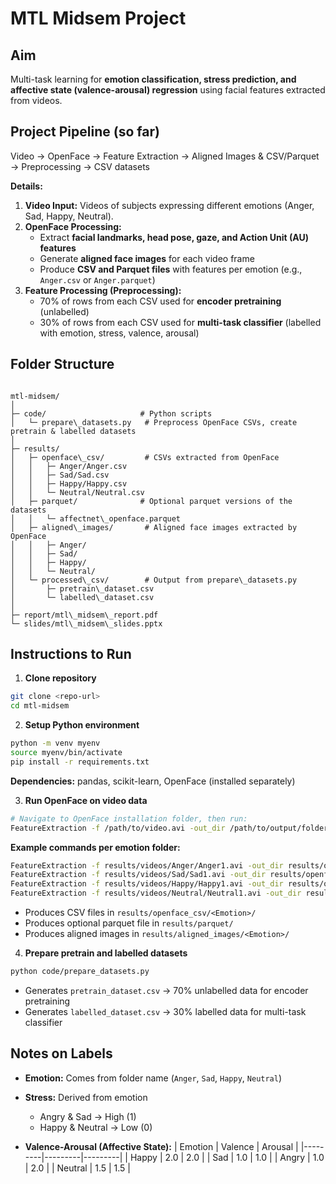 # MTL Midsem Project

## Aim
Multi-task learning for **emotion classification, stress prediction, and affective state (valence-arousal) regression** using facial features extracted from videos.

## Project Pipeline (so far)
Video → OpenFace → Feature Extraction → Aligned Images & CSV/Parquet → Preprocessing → CSV datasets

**Details:**
1. **Video Input:** Videos of subjects expressing different emotions (Anger, Sad, Happy, Neutral).  
2. **OpenFace Processing:**  
   - Extract **facial landmarks, head pose, gaze, and Action Unit (AU) features**  
   - Generate **aligned face images** for each video frame  
   - Produce **CSV and Parquet files** with features per emotion (e.g., `Anger.csv` or `Anger.parquet`)  
3. **Feature Processing (Preprocessing):**  
   - 70% of rows from each CSV used for **encoder pretraining** (unlabelled)  
   - 30% of rows from each CSV used for **multi-task classifier** (labelled with emotion, stress, valence, arousal)  

## Folder Structure
```

mtl-midsem/
│
├─ code/                     # Python scripts
│   └─ prepare\_datasets.py   # Preprocess OpenFace CSVs, create pretrain & labelled datasets
│
├─ results/
│   ├─ openface\_csv/         # CSVs extracted from OpenFace
│   │   ├─ Anger/Anger.csv
│   │   ├─ Sad/Sad.csv
│   │   ├─ Happy/Happy.csv
│   │   └─ Neutral/Neutral.csv
│   ├─ parquet/              # Optional parquet versions of the datasets
│   │   └─ affectnet\_openface.parquet
│   ├─ aligned\_images/       # Aligned face images extracted by OpenFace
│   │   ├─ Anger/
│   │   ├─ Sad/
│   │   ├─ Happy/
│   │   └─ Neutral/
│   └─ processed\_csv/        # Output from prepare\_datasets.py
│       ├─ pretrain\_dataset.csv
│       └─ labelled\_dataset.csv
│
├─ report/mtl\_midsem\_report.pdf
└─ slides/mtl\_midsem\_slides.pptx

````

## Instructions to Run

1. **Clone repository**
```bash
git clone <repo-url>
cd mtl-midsem
````

2. **Setup Python environment**

```bash
python -m venv myenv
source myenv/bin/activate
pip install -r requirements.txt
```

**Dependencies:** pandas, scikit-learn, OpenFace (installed separately)

3. **Run OpenFace on video data**

```bash
# Navigate to OpenFace installation folder, then run:
FeatureExtraction -f /path/to/video.avi -out_dir /path/to/output/folder -aligned
```

**Example commands per emotion folder:**

```bash
FeatureExtraction -f results/videos/Anger/Anger1.avi -out_dir results/openface_csv/Anger/ -aligned
FeatureExtraction -f results/videos/Sad/Sad1.avi -out_dir results/openface_csv/Sad/ -aligned
FeatureExtraction -f results/videos/Happy/Happy1.avi -out_dir results/openface_csv/Happy/ -aligned
FeatureExtraction -f results/videos/Neutral/Neutral1.avi -out_dir results/openface_csv/Neutral/ -aligned
```

* Produces CSV files in `results/openface_csv/<Emotion>/`
* Produces optional parquet file in `results/parquet/`
* Produces aligned images in `results/aligned_images/<Emotion>/`

4. **Prepare pretrain and labelled datasets**

```bash
python code/prepare_datasets.py
```

* Generates `pretrain_dataset.csv` → 70% unlabelled data for encoder pretraining
* Generates `labelled_dataset.csv` → 30% labelled data for multi-task classifier

## Notes on Labels

* **Emotion:** Comes from folder name (`Anger`, `Sad`, `Happy`, `Neutral`)
* **Stress:** Derived from emotion

  * Angry & Sad → High (1)
  * Happy & Neutral → Low (0)
* **Valence-Arousal (Affective State):**
  \| Emotion | Valence | Arousal |
  \|---------|---------|---------|
  \| Happy   | 2.0     | 2.0     |
  \| Sad     | 1.0     | 1.0     |
  \| Angry   | 1.0     | 2.0     |
  \| Neutral | 1.5     | 1.5 |

